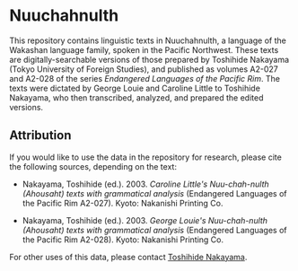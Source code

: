 # Nuuchahnulth

This repository contains linguistic texts in Nuuchahnulth, a language of the Wakashan language family, spoken in the Pacific Northwest. These texts are digitally-searchable versions of those prepared by Toshihide Nakayama (Tokyo University of Foreign Studies), and published as volumes A2-027 and A2-028 of the series <cite>Endangered Languages of the Pacific Rim</cite>. The texts were dictated by George Louie and Caroline Little to Toshihide Nakayama, who then transcribed, analyzed, and prepared the edited versions.

## Attribution

If you would like to use the data in the repository for research, please cite the following sources, depending on the text:

* Nakayama, Toshihide (ed.). 2003. <cite>Caroline Little's Nuu-chah-nulth (Ahousaht) texts with grammatical analysis</cite> (Endangered Languages of the Pacific Rim A2-027). Kyoto: Nakanishi Printing Co.

* Nakayama, Toshihide (ed.). 2003. <cite>George Louie's Nuu-chah-nulth (Ahousaht) texts with grammatical analysis</cite> (Endangered Languages of the Pacific Rim A2-028). Kyoto: Nakanishi Printing Co.

For other uses of this data, please contact [Toshihide Nakayama](mailto:nakayama@aa.tufs.ac.jp).
